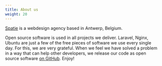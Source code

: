 ```yaml
---
title: About us
weight: 20
---
```


[Spatie](https://spatie.be) is a webdesign agency based in Antwerp, Belgium.

Open source software is used in all projects we deliver. Laravel, Nginx, Ubuntu are just a few
of the free pieces of software we use every single day. For this, we are very grateful.
When we feel we have solved a problem in a way that can help other developers,
we release our code as open source software [on GitHub](https://spatie.be/opensource). Enjoy!
